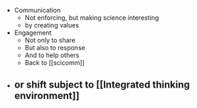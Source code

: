 - Communication
	- Not enforcing, but making science interesting
	- by creating values
- Engagement
	- Not only to share
	- But also to response
	- And to help others
	- Back to [[scicomm]]
- or shift subject to [[Integrated thinking environment]]
	-